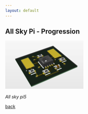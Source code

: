```yaml
---
layout: default
---
```




## All Sky Pi - Progression



<img src="https://raw.githubusercontent.com/Chessdog68/my-github-page/main/assets/images/pcb-met.png" alt="PCB Met sensor" width="250" />





_All sky pi5_

[back](./)

